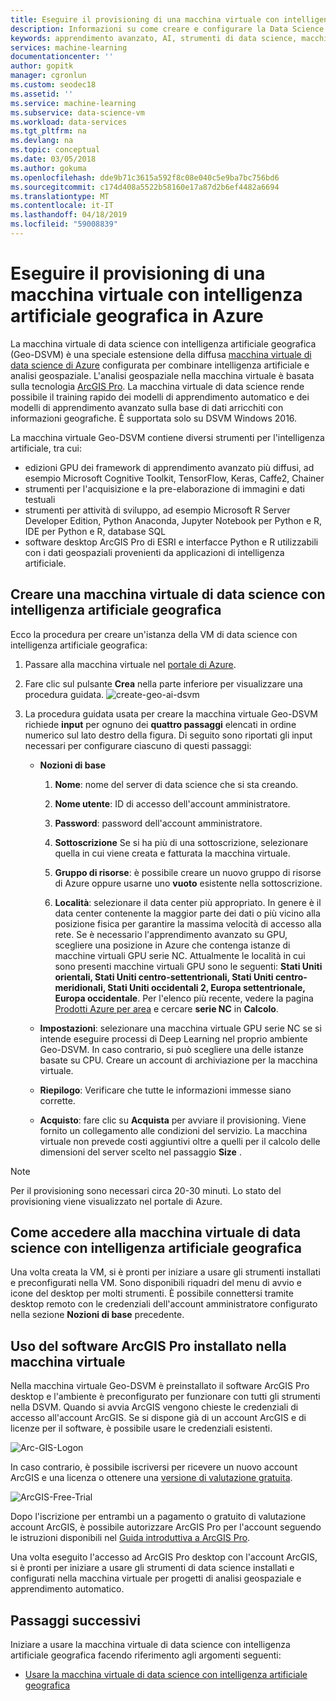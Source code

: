 ```yaml
---
title: Eseguire il provisioning di una macchina virtuale con intelligenza artificiale geografica in Azure | Microsoft Docs
description: Informazioni su come creare e configurare la Data Science Virtual Machine con intelligenza artificiale geografica. La Data Science Virtual Machine con intelligenza artificiale geografica offre gli strumenti necessari per creare soluzioni di intelligenza artificiale e Machine Learning usando i dati geografici.
keywords: apprendimento avanzato, AI, strumenti di data science, macchina virtuale per data science, analisi geospaziale
services: machine-learning
documentationcenter: ''
author: gopitk
manager: cgronlun
ms.custom: seodec18
ms.assetid: ''
ms.service: machine-learning
ms.subservice: data-science-vm
ms.workload: data-services
ms.tgt_pltfrm: na
ms.devlang: na
ms.topic: conceptual
ms.date: 03/05/2018
ms.author: gokuma
ms.openlocfilehash: dde9b71c3615a592f8c08e040c5e9ba7bc756bd6
ms.sourcegitcommit: c174d408a5522b58160e17a87d2b6ef4482a6694
ms.translationtype: MT
ms.contentlocale: it-IT
ms.lasthandoff: 04/18/2019
ms.locfileid: "59008839"
---
```

# <a name="provision-a-geo-artificial-intelligence-virtual-machine-on-azure"></a>Eseguire il provisioning di una macchina virtuale con intelligenza artificiale geografica in Azure 

La macchina virtuale di data science con intelligenza artificiale geografica (Geo-DSVM) è una speciale estensione della diffusa [macchina virtuale di data science di Azure](https://aka.ms/dsvm) configurata per combinare intelligenza artificiale e analisi geospaziale. L'analisi geospaziale nella macchina virtuale è basata sulla tecnologia [ArcGIS Pro](https://www.arcgis.com/features/index.html). La macchina virtuale di data science rende possibile il training rapido dei modelli di apprendimento automatico e dei modelli di apprendimento avanzato sulla base di dati arricchiti con informazioni geografiche. È supportata solo su DSVM Windows 2016. 

La macchina virtuale Geo-DSVM contiene diversi strumenti per l'intelligenza artificiale, tra cui:

- edizioni GPU dei framework di apprendimento avanzato più diffusi, ad esempio Microsoft Cognitive Toolkit, TensorFlow, Keras, Caffe2, Chainer 
- strumenti per l'acquisizione e la pre-elaborazione di immagini e dati testuali 
- strumenti per attività di sviluppo, ad esempio Microsoft R Server Developer Edition, Python Anaconda, Jupyter Notebook per Python e R, IDE per Python e R, database SQL
- software desktop ArcGIS Pro di ESRI e interfacce Python e R utilizzabili con i dati geospaziali provenienti da applicazioni di intelligenza artificiale. 
 

## <a name="create-your-geo-ai-data-science-vm"></a>Creare una macchina virtuale di data science con intelligenza artificiale geografica

Ecco la procedura per creare un'istanza della VM di data science con intelligenza artificiale geografica: 


1. Passare alla macchina virtuale nel [portale di Azure](https://ms.portal.azure.com/#create/microsoft-ads.geodsvmwindows).
2. Fare clic sul pulsante **Crea** nella parte inferiore per visualizzare una procedura guidata.
![create-geo-ai-dsvm](./media/provision-geo-ai-dsvm/Create-Geo-AI.png)
3. La procedura guidata usata per creare la macchina virtuale Geo-DSVM richiede **input** per ognuno dei **quattro passaggi** elencati in ordine numerico sul lato destro della figura. Di seguito sono riportati gli input necessari per configurare ciascuno di questi passaggi:



   - **Nozioni di base**

      1. **Nome**: nome del server di data science che si sta creando.

      2. **Nome utente**: ID di accesso dell'account amministratore.

      3. **Password**: password dell'account amministratore.

      4. **Sottoscrizione** Se si ha più di una sottoscrizione, selezionare quella in cui viene creata e fatturata la macchina virtuale.

      5. **Gruppo di risorse**: è possibile creare un nuovo gruppo di risorse di Azure oppure usarne uno **vuoto** esistente nella sottoscrizione.

      6. **Località**: selezionare il data center più appropriato. In genere è il data center contenente la maggior parte dei dati o più vicino alla posizione fisica per garantire la massima velocità di accesso alla rete. Se è necessario l'apprendimento avanzato su GPU, scegliere una posizione in Azure che contenga istanze di macchine virtuali GPU serie NC. Attualmente le località in cui sono presenti macchine virtuali GPU sono le seguenti: **Stati Uniti orientali, Stati Uniti centro-settentrionali, Stati Uniti centro-meridionali, Stati Uniti occidentali 2, Europa settentrionale, Europa occidentale**. Per l'elenco più recente, vedere la pagina [Prodotti Azure per area](https://azure.microsoft.com/regions/services/) e cercare **serie NC** in **Calcolo**. 


   - **Impostazioni**: selezionare una macchina virtuale GPU serie NC se si intende eseguire processi di Deep Learning nel proprio ambiente Geo-DSVM. In caso contrario, si può scegliere una delle istanze basate su CPU.  Creare un account di archiviazione per la macchina virtuale. 
   
   - **Riepilogo**: Verificare che tutte le informazioni immesse siano corrette.

   - **Acquisto**: fare clic su **Acquista** per avviare il provisioning. Viene fornito un collegamento alle condizioni del servizio. La macchina virtuale non prevede costi aggiuntivi oltre a quelli per il calcolo delle dimensioni del server scelto nel passaggio **Size** . 
 
>[!NOTE]
> Per il provisioning sono necessari circa 20-30 minuti. Lo stato del provisioning viene visualizzato nel portale di Azure.

 
## <a name="how-to-access-the-geo-ai-data-science-virtual-machine"></a>Come accedere alla macchina virtuale di data science con intelligenza artificiale geografica

 Una volta creata la VM, si è pronti per iniziare a usare gli strumenti installati e preconfigurati nella VM. Sono disponibili riquadri del menu di avvio e icone del desktop per molti strumenti. È possibile connettersi tramite desktop remoto con le credenziali dell'account amministratore configurato nella sezione **Nozioni di base** precedente. 

 
## <a name="using-arcgis-pro-installed-in-the-vm"></a>Uso del software ArcGIS Pro installato nella macchina virtuale

Nella macchina virtuale Geo-DSVM è preinstallato il software ArcGIS Pro desktop e l'ambiente è preconfigurato per funzionare con tutti gli strumenti nella DSVM. Quando si avvia ArcGIS vengono chieste le credenziali di accesso all'account ArcGIS. Se si dispone già di un account ArcGIS e di licenze per il software, è possibile usare le credenziali esistenti.  

![Arc-GIS-Logon](./media/provision-geo-ai-dsvm/ArcGISLogon.png)

In caso contrario, è possibile iscriversi per ricevere un nuovo account ArcGIS e una licenza o ottenere una [versione di valutazione gratuita](https://www.arcgis.com/features/free-trial.html). 

![ArcGIS-Free-Trial](./media/provision-geo-ai-dsvm/ArcGIS-Free-Trial.png)

Dopo l'iscrizione per entrambi un a pagamento o gratuito di valutazione account ArcGIS, è possibile autorizzare ArcGIS Pro per l'account seguendo le istruzioni disponibili nel [Guida introduttiva a ArcGIS Pro](https://www.esri.com/library/brochures/getting-started-with-arcgis-pro.pdf). 

Una volta eseguito l'accesso ad ArcGIS Pro desktop con l'account ArcGIS, si è pronti per iniziare a usare gli strumenti di data science installati e configurati nella macchina virtuale per progetti di analisi geospaziale e apprendimento automatico.

## <a name="next-steps"></a>Passaggi successivi

Iniziare a usare la macchina virtuale di data science con intelligenza artificiale geografica facendo riferimento agli argomenti seguenti:

* [Usare la macchina virtuale di data science con intelligenza artificiale geografica](use-geo-ai-dsvm.md)
